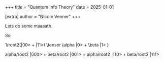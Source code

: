 +++
title = "Quantum Info Theory"
date = 2025-01-01

[extra]
author = "Nicole Venner"
+++

Lets do some maaaath.

So

1/root2(|00> + |11>) \tensor (alpha |0> + \beta |1> )

alpha/root2 |000> +
beta/root2 |001> +
alpha/root2 |110> +
beta/root2 |111>
